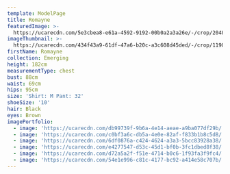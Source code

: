 ```yaml
---
template: ModelPage
title: Romayne
featuredImage: >-
  https://ucarecdn.com/5e3cbea8-e61a-4592-9192-00b0a2a3a26e/-/crop/2048x1176/0,0/-/preview/
imageThumbnail: >-
  https://ucarecdn.com/434f43a9-61df-47a6-b20c-a3c608d45ded/-/crop/1190x1706/96,68/-/preview/
firstName: Romayne
collection: Emerging
height: 182cm
measurementType: chest
bust: 88cm
waist: 69cm
hips: 95cm
size: 'Shirt: M Pant: 32'
shoeSize: '10'
hair: Black
eyes: Brown
imagePortfolio:
  - image: 'https://ucarecdn.com/db99739f-9b6a-4e14-aeae-a9ba077df29b/'
  - image: 'https://ucarecdn.com/c0bf3a6c-db5a-4e0e-82af-f833b1b8c5d8/'
  - image: 'https://ucarecdn.com/6df0876a-c424-4624-a3a3-5bcc83928a38/'
  - image: 'https://ucarecdn.com/e4277547-d53c-45d1-bf0b-3fc1dbed8f38/'
  - image: 'https://ucarecdn.com/d72a5a2f-f51e-4714-b0c6-1f93fa3f9fc4/'
  - image: 'https://ucarecdn.com/54e1e996-c81c-4177-bc92-a414e58c707b/'
---
```


